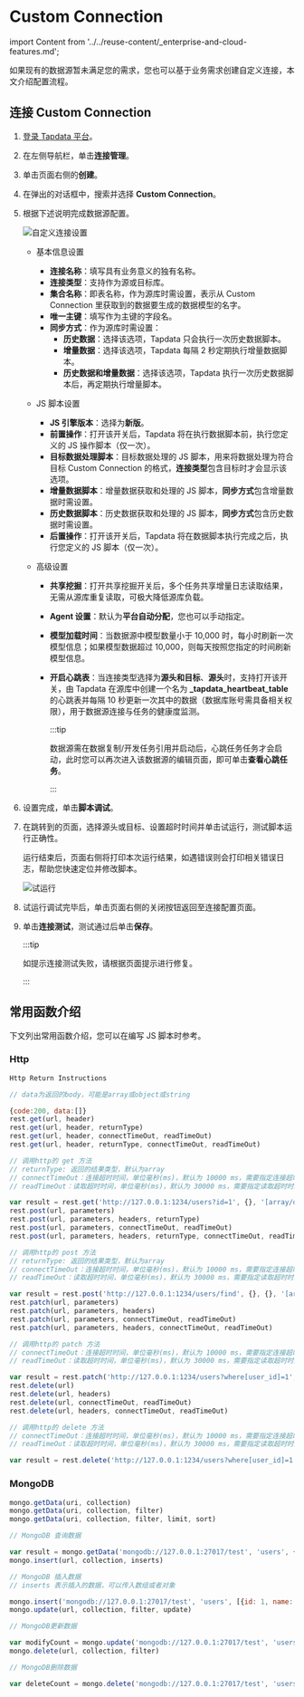 # Custom Connection
import Content from '../../reuse-content/_enterprise-and-cloud-features.md';

<Content />

如果现有的数据源暂未满足您的需求，您也可以基于业务需求创建自定义连接，本文介绍配置流程。


## 连接 Custom Connection

1. [登录 Tapdata 平台](../../user-guide/log-in.md)。

2. 在左侧导航栏，单击**连接管理**。

3. 单击页面右侧的**创建**。

4. 在弹出的对话框中，搜索并选择 **Custom Connection**。

5. 根据下述说明完成数据源配置。

   ![自定义连接设置](../../images/custom_connection_setting.png)

    * 基本信息设置

        * **连接名称**：填写具有业务意义的独有名称。
        * **连接类型**：支持作为源或目标库。
        * **集合名称**：即表名称，作为源库时需设置，表示从 Custom Connection 里获取到的数据要生成的数据模型的名字。
        * **唯一主键**：填写作为主键的字段名。
        * **同步方式**：作为源库时需设置：
            * **历史数据**：选择该选项，Tapdata 只会执行一次历史数据脚本。
            * **增量数据**：选择该选项，Tapdata 每隔 2 秒定期执行增量数据脚本。
            * **历史数据和增量数据**：选择该选项，Tapdata 执行一次历史数据脚本后，再定期执行增量脚本。

    * JS 脚本设置
        * **JS 引擎版本**：选择为**新版**。
        * **前置操作**：打开该开关后，Tapdata 将在执行数据脚本前，执行您定义的 JS 操作脚本（仅一次）。
        * **目标数据处理脚本**：目标数据处理的 JS 脚本，用来将数据处理为符合目标 Custom Connection 的格式，**连接类型**包含目标时才会显示该选项。
        * **增量数据脚本**：增量数据获取和处理的 JS 脚本，**同步方式**包含增量数据时需设置。
        * **历史数据脚本**：历史数据获取和处理的 JS 脚本，**同步方式**包含历史数据时需设置。
        * **后置操作**：打开该开关后，Tapdata 将在数据脚本执行完成之后，执行您定义的 JS 脚本（仅一次）。

    * 高级设置
        * **共享挖掘**：打开共享挖掘开关后，多个任务共享增量日志读取结果，无需从源库重复读取，可极大降低源库负载。
        
        * **Agent 设置**：默认为**平台自动分配**，您也可以手动指定。
        
        * **模型加载时间**：当数据源中模型数量小于 10,000 时，每小时刷新一次模型信息；如果模型数据超过 10,000，则每天按照您指定的时间刷新模型信息。
        
        * **开启心跳表**：当连接类型选择为**源头和目标**、**源头**时，支持打开该开关，由 Tapdata 在源库中创建一个名为 **_tapdata_heartbeat_table** 的心跳表并每隔 10 秒更新一次其中的数据（数据库账号需具备相关权限），用于数据源连接与任务的健康度监测。
          
          :::tip
          
          数据源需在数据复制/开发任务引用并启动后，心跳任务任务才会启动，此时您可以再次进入该数据源的编辑页面，即可单击**查看心跳任务**。
          
          :::

6. 设置完成，单击**脚本调试**。

7. 在跳转到的页面，选择源头或目标、设置超时时间并单击试运行，测试脚本运行正确性。

   运行结束后，页面右侧将打印本次运行结果，如遇错误则会打印相关错误日志，帮助您快速定位并修改脚本。

   ![试运行](../../images/custom_connection_dry_run.png)

8. 试运行调试完毕后，单击页面右侧的关闭按钮返回至连接配置页面。

9. 单击**连接测试**，测试通过后单击**保存**。

   :::tip

   如提示连接测试失败，请根据页面提示进行修复。

   :::


## 常用函数介绍

下文列出常用函数介绍，您可以在编写 JS 脚本时参考。

### Http

```javascript
Http Return Instructions

// data为返回的body，可能是array或object或string

{code:200, data:[]}
rest.get(url, header)
rest.get(url, header, returnType)
rest.get(url, header, connectTimeOut, readTimeOut)
rest.get(url, header, returnType, connectTimeOut, readTimeOut)

// 调用http的 get 方法
// returnType: 返回的结果类型，默认为array
// connectTimeOut：连接超时时间，单位毫秒(ms)，默认为 10000 ms，需要指定连接超时时间时可以使用该参数
// readTimeOut：读取超时时间，单位毫秒(ms)，默认为 30000 ms，需要指定读取超时时间时可以使用该参数

var result = rest.get('http://127.0.0.1:1234/users?id=1', {}, '[array/object/string]', 30, 300);
rest.post(url, parameters)
rest.post(url, parameters, headers, returnType)
rest.post(url, parameters, connectTimeOut, readTimeOut)
rest.post(url, parameters, headers, returnType, connectTimeOut, readTimeOut)

// 调用http的 post 方法
// returnType: 返回的结果类型，默认为array
// connectTimeOut：连接超时时间，单位毫秒(ms)，默认为 10000 ms，需要指定连接超时时间时可以使用该参数
// readTimeOut：读取超时时间，单位毫秒(ms)，默认为 30000 ms，需要指定读取超时时间时可以使用该参数

var result = rest.post('http://127.0.0.1:1234/users/find', {}, {}, '[array/object/string]', 30, 300);
rest.patch(url, parameters)
rest.patch(url, parameters, headers)
rest.patch(url, parameters, connectTimeOut, readTimeOut)
rest.patch(url, parameters, headers, connectTimeOut, readTimeOut)

// 调用http的 patch 方法
// connectTimeOut：连接超时时间，单位毫秒(ms)，默认为 10000 ms，需要指定连接超时时间时可以使用该参数
// readTimeOut：读取超时时间，单位毫秒(ms)，默认为 30000 ms，需要指定读取超时时间时可以使用该参数

var result = rest.patch('http://127.0.0.1:1234/users?where[user_id]=1', {status: 0}, {}, 30, 300);
rest.delete(url)
rest.delete(url, headers)
rest.delete(url, connectTimeOut, readTimeOut)
rest.delete(url, headers, connectTimeOut, readTimeOut)

// 调用http的 delete 方法
// connectTimeOut：连接超时时间，单位毫秒(ms)，默认为 10000 ms，需要指定连接超时时间时可以使用该参数
// readTimeOut：读取超时时间，单位毫秒(ms)，默认为 30000 ms，需要指定读取超时时间时可以使用该参数

var result = rest.delete('http://127.0.0.1:1234/users?where[user_id]=1', {}, 30, 300);
```

### **MongoDB**

```javascript
mongo.getData(uri, collection)
mongo.getData(uri, collection, filter)
mongo.getData(uri, collection, filter, limit, sort)

// MongoDB 查询数据

var result = mongo.getData('mongodb://127.0.0.1:27017/test', 'users', {id: 1}, 10, {add_time: -1});
mongo.insert(url, collection, inserts)

// MongoDB 插入数据
// inserts 表示插入的数据，可以传入数组或者对象

mongo.insert('mongodb://127.0.0.1:27017/test', 'users', [{id: 1, name: 'test1'}, {id: 2, name: 'test2'}]);
mongo.update(url, collection, filter, update)

// MongoDB更新数据

var modifyCount = mongo.update('mongodb://127.0.0.1:27017/test', 'users', {id: 1}, {name: 'test3'});
mongo.delete(url, collection, filter)

// MongoDB删除数据

var deleteCount = mongo.delete('mongodb://127.0.0.1:27017/test', 'users', {id: 1});
```